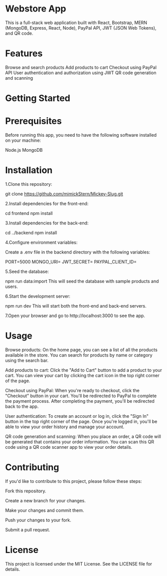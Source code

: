 # Webstore App
This is a full-stack web application built with React, Bootstrap, MERN (MongoDB, Express, React, Node), PayPal API, JWT (JSON Web Tokens), and QR code.

# Features
Browse and search products
Add products to cart
Checkout using PayPal API
User authentication and authorization using JWT
QR code generation and scanning

# Getting Started

# Prerequisites
Before running this app, you need to have the following software installed on your machine:

Node.js
MongoDB

# Installation
1.Clone this repository:

git clone https://github.com/mimickStern/Mickey-Slug.git

2.Install dependencies for the front-end:

cd frontend
npm install

3.Install dependencies for the back-end:

cd ../backend
npm install

4.Configure environment variables:

Create a .env file in the backend directory with the following variables:

PORT=5000
MONGO_URI=<your MongoDB connection string>
JWT_SECRET=<your JWT secret>
PAYPAL_CLIENT_ID=<your PayPal client ID>

5.Seed the database:

npm run data:import
This will seed the database with sample products and users.

6.Start the development server:

npm run dev
This will start both the front-end and back-end servers.

7.Open your browser and go to http://localhost:3000 to see the app.

# Usage
Browse products: On the home page, you can see a list of all the products available in the store. You can search for products by name or category using the search bar.

Add products to cart: Click the "Add to Cart" button to add a product to your cart. You can view your cart by clicking the cart icon in the top right corner of the page.

Checkout using PayPal: When you're ready to checkout, click the "Checkout" button in your cart. You'll be redirected to PayPal to complete the payment process. After completing the payment, you'll be redirected back to the app.

User authentication: To create an account or log in, click the "Sign In" button in the top right corner of the page. Once you're logged in, you'll be able to view your order history and manage your account.

QR code generation and scanning: When you place an order, a QR code will be generated that contains your order information. You can scan this QR code using a QR code scanner app to view your order details.

# Contributing
If you'd like to contribute to this project, please follow these steps:

Fork this repository.

Create a new branch for your changes.

Make your changes and commit them.

Push your changes to your fork.

Submit a pull request.

# License
This project is licensed under the MIT License. See the LICENSE file for details.

